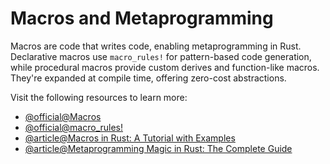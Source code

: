 # Macros and Metaprogramming

Macros are code that writes code, enabling metaprogramming in Rust. Declarative macros use `macro_rules!` for pattern-based code generation, while procedural macros provide custom derives and function-like macros. They're expanded at compile time, offering zero-cost abstractions.

Visit the following resources to learn more:

- [@official@Macros](https://doc.rust-lang.org/book/ch20-05-macros.html)
- [@official@macro_rules\!](https://doc.rust-lang.org/rust-by-example/macros.html)
- [@article@Macros in Rust: A Tutorial with Examples](https://blog.logrocket.com/macros-in-rust-a-tutorial-with-examples/)
- [@article@Metaprogramming Magic in Rust: The Complete Guide](https://elitedev.in/rust/metaprogramming-magic-in-rust-the-complete-guide-/)